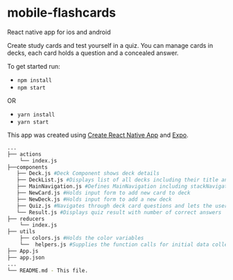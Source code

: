 # mobile-flashcards

React native app for ios and android

Create study cards and test yourself in a quiz.
You can manage cards in decks, each card holds a question and a concealed answer.

To get started run:

- `npm install`
- `npm start`

OR

- `yarn install`
- `yarn start`

This app was created using [Create React Native App](https://github.com/react-community/create-react-native-app) and [Expo](https://github.com/expo/expo).

```bash
...
├── actions
    └── index.js
├──components
   ├── Deck.js #Deck Component shows deck details
   ├── DeckList.js #Displays list of all decks including their title and number of cards
   ├── MainNavigation.js #Defines MainNavigation including stackNavigation and tabNavigation
   ├── NewCard.js #Holds input form to add new card to deck
   ├── NewDeck.js #Holds input form to add a new deck
   ├── Quiz.js #Navigates through deck card questions and lets the user mark answers as correct or false
   └── Result.js #Displays quiz result with number of correct answers
├── reducers
    └── index.js
├── utils
    ├── colors.js #Holds the color variables
    └──  helpers.js #Supplies the function calls for initial data collection and all AsyncStorage operations
├── App.js
├── app.json
...
└── README.md - This file.
```

